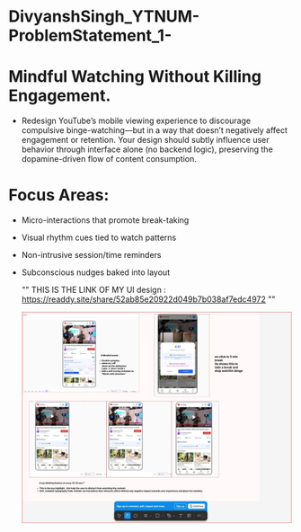 # DivyanshSingh_YTNUM-ProblemStatement_1-

# Mindful Watching Without Killing Engagement.
   * Redesign YouTube’s mobile viewing experience to discourage compulsive binge-watching—but in a way that doesn’t negatively affect engagement or retention. Your design should subtly influence user behavior through interface alone (no backend logic), preserving the 
     dopamine-driven flow of content consumption.

# Focus Areas:

* Micro-interactions that promote break-taking

* Visual rhythm cues tied to watch patterns

* Non-intrusive session/time reminders

* Subconscious nudges baked into layout

   ""   THIS IS THE LINK OF MY UI design : https://readdy.site/share/52ab85e20922d049b7b038af7edc4972   ""


  ![image alt](https://github.com/DIVYANSHsinghh/DivyanshSingh_YTNUM-ProblemStatement_1-/blob/1732ea5d2f3be7b5a4fdded46ebbef7ce5e9a312/Capturell.JPG)
